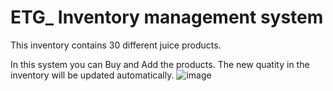 # ETG_ Inventory management system

This inventory contains 30 different juice products.

In this system you can Buy and Add the products.
The new quatity in the inventory will be updated automatically.
![image](https://user-images.githubusercontent.com/59435891/131966506-5714491b-a719-4480-b497-5388aace387c.png)

